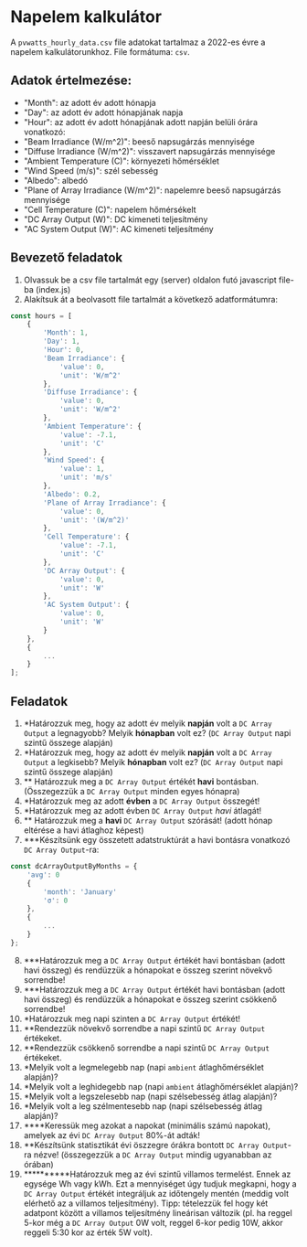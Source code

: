 # Napelem kalkulátor
A `pvwatts_hourly_data.csv` file adatokat tartalmaz a 2022-es évre a napelem kalkulátorunkhoz. File formátuma: `csv`.<br>
## Adatok értelmezése:
- "Month": az adott év adott hónapja
- "Day": az adott év adott hónapjának napja
- "Hour": az adott év adott hónapjának adott napján belüli órára vonatkozó:
- "Beam Irradiance (W/m^2)": beeső napsugárzás mennyisége
- "Diffuse Irradiance (W/m^2)": visszavert napsugárzás mennyisége
- "Ambient Temperature (C)": környezeti hőmérséklet
- "Wind Speed (m/s)": szél sebesség
- "Albedo": albedó
- "Plane of Array Irradiance (W/m^2)": napelemre beeső napsugárzás mennyisége 
- "Cell Temperature (C)": napelem hőmérsékelt
- "DC Array Output (W)": DC kimeneti teljesítmény
- "AC System Output (W)": AC kimeneti teljesítmény

## Bevezető feladatok
1. Olvassuk be a csv file tartalmát egy (server) oldalon futó javascript file-ba (index.js)
2. Alakítsuk át a beolvasott file tartalmát a következő adatformátumra:
```javascript
const hours = [
    {
        'Month': 1,
        'Day': 1,
        'Hour': 0,
        'Beam Irradiance': {
            'value': 0,
            'unit': 'W/m^2'
        },
        'Diffuse Irradiance': {
            'value': 0,
            'unit': 'W/m^2'
        },
        'Ambient Temperature': {
            'value': -7.1,
            'unit': 'C'
        },
        'Wind Speed': {
            'value': 1,
            'unit': 'm/s'
        },
        'Albedo': 0.2,
        'Plane of Array Irradiance': {
            'value': 0,
            'unit': '(W/m^2)'
        },
        'Cell Temperature': {
            'value': -7.1,
            'unit': 'C'
        },
        'DC Array Output': {
            'value': 0,
            'unit': 'W'
        },
        'AC System Output': {
            'value': 0,
            'unit': 'W'
        }
    },
    {
        ...
    }
];
```
## Feladatok
1. *Határozzuk meg, hogy az adott év melyik **napján** volt a `DC Array Output` a legnagyobb? Melyik **hónapban** volt ez? (`DC Array Output` napi szintű összege alapján)
2. *Határozzuk meg, hogy az adott év melyik **napján** volt  a `DC Array Output` a legkisebb? Melyik **hónapban** volt ez? (`DC Array Output` napi szintű összege alapján)
3. ** Határozzuk meg a `DC Array Output` értékét **havi** bontásban. (Összegezzük a `DC Array Output` minden egyes hónapra)
4. *Határozzuk meg az adott **évben**  a `DC Array Output` összegét!
5. *Határozzuk meg az adott évben `DC Array Output` *havi* átlagát!
6. ** Határozzuk meg a **havi** `DC Array Output` szórását! (adott hónap eltérése a havi átlaghoz képest)
7. ***Készítsünk egy összetett adatstruktúrát a havi bontásra vonatkozó `DC Array Output`-ra:
```javascript
const dcArrayOutputByMonths = {
    'avg': 0
    {
        'month': 'January'
        'σ': 0
    },
    {
        ...
    }
};
```
8. ***Határozzuk meg a `DC Array Output` értékét havi bontásban (adott havi összeg) és rendüzzük a hónapokat e összeg szerint növekvő sorrendbe!
9. ***Határozzuk meg a `DC Array Output` értékét havi bontásban (adott havi összeg) és rendüzzük a hónapokat e összeg szerint csökkenő sorrendbe!
10. *Határozzuk meg napi szinten a `DC Array Output` értékét!
11. **Rendezzük növekvő sorrendbe a napi szintű `DC Array Output` értékeket.
12. **Rendezzük csökkenő sorrendbe a napi szintű `DC Array Output` értékeket.
13. *Melyik volt a legmelegebb nap (napi `ambient` átlaghőmérséklet alapján)?
14. *Melyik volt a leghidegebb nap (napi `ambient` átlaghőmérséklet alapján)?
15. *Melyik volt a legszelesebb nap (napi szélsebesség átlag alapján)?
16. *Melyik volt a leg szélmentesebb nap (napi szélsebesség átlag alapján)?
17. ****Keressük meg azokat a napokat (minimális számú napokat), amelyek az évi `DC Array Output` 80%-át adták!
18. **Készítsünk statisztikát évi öszzegre órákra bontott `DC Array Output`-ra nézve! (összegezzük a `DC Array Output` mindig ugyanabban az órában)
19. **********Határozzuk meg az évi szintű villamos termelést. Ennek az egysége Wh vagy kWh. Ezt a mennyiséget úgy tudjuk megkapni, hogy a `DC Array Output` értékét integráljuk az időtengely mentén (meddig volt elérhető az a villamos teljesítmény). Tipp: tételezzük fel hogy két adatpont között a villamos teljesítmény lineárisan változik (pl. ha reggel 5-kor még a `DC Array Output` 0W volt, reggel 6-kor pedig 10W, akkor reggeli 5:30 kor az érték 5W volt).